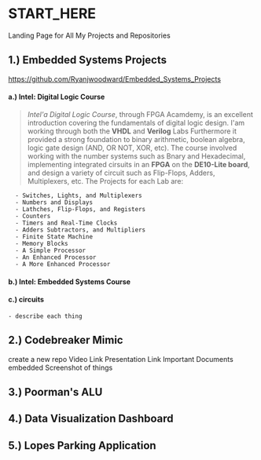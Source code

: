 # START_HERE
Landing Page for All My Projects and Repositories


## 1.) Embedded Systems Projects
  https://github.com/Ryanjwoodward/Embedded_Systems_Projects
  
####  a.) Intel: Digital Logic Course
    
> _Intel'a Digital Logic Course_, through FPGA Acamdemy, is an excellent introduction covering the fundamentals of digital logic design. I'am working through both the **VHDL** and **Verilog** Labs Furthermore it provided a strong foundation to binary arithmetic, boolean algebra, logic gate design (AND, OR NOT, XOR, etc). The course involved working with the number systems such as Bnary and Hexadecimal, implementing integrated cirsuits in an **FPGA** on the **DE10-Lite board**, and  design a variety of circuit such as Flip-Flops, Adders, Multiplexers, etc. 
> The Projects for each Lab are: 
      
      - Switches, Lights, and Multiplexers
      - Numbers and Displays
      - Lathches, Flip-Flops, and Registers
      - Counters
      - Timers and Real-Time Clocks
      - Adders Subtractors, and Multipliers
      - Finite State Machine
      - Memory Blocks
      - A Simple Processor
      - An Enhanced Processor
      - A More Enhanced Processor
      
####  b.) Intel: Embedded Systems Course
 
####  c.) circuits
    - describe each thing
   
## 2.) Codebreaker Mimic 
create a new repo
  Video Link
  Presentation Link
  Important Documents embedded
  Screenshot of things
  
## 3.) Poorman's ALU


## 4.) Data Visualization Dashboard

## 5.) Lopes Parking Application
